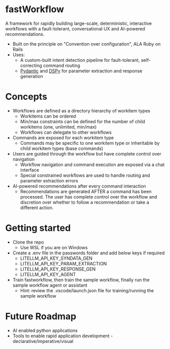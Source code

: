 # fastWorkflow
A framework for rapidly building large-scale, deterministic, interactive workflows with a fault-tolerant, conversational UX and AI-powered recommendations.

- Built on the principle on "Convention over configuration", ALA Ruby on Rails
- Uses:
  - A custom-built intent detection pipeline for fault-tolerant, self-correcting command routing
  - [Pydantic](https://docs.pydantic.dev/) and [DSPy](https://github.com/stanfordnlp/dspy) for parameter extraction and response generation

# Concepts
- Workflows are defined as a directory hierarchy of workitem types
  - Workitems can be ordered
  - Min/max constraints can be defined for the number of child workitems (one, unlimited, min/max)
  - Workflows can delegate to other workflows
- Commands are exposed for each workitem type
  - Commands may be specific to one workitem type or inheritable by child workitem types (base commands)
- Users are guided through the workflow but have complete control over navigation
  - Workflow navigation and command execution are exposed via a chat interface
  - Special constrained workflows are used to handle routing and parameter extraction errors
- AI-powered recommendations after every command interaction
  - Recommendations are generated AFTER a command has been processed. The user has complete control over the workflow and discretion over whether to follow a recommendation or take a different action.

# Getting started
- Clone the repo
  - Use WSL if you are on Windows
- Create a .env file in the passwords folder and add below keys if required
  - LITELLM_API_KEY_SYNDATA_GEN
  - LITELLM_API_KEY_PARAM_EXTRACTION
  - LITELLM_API_KEY_RESPONSE_GEN
  - LITELLM_API_KEY_AGENT
- Train fastworkflow, then train the sample workflow, finally run the sample workflow agent or assistant
  - Hint: review the .vscode/launch.json file for training/running the sample workflow
 
# Future Roadmap
- AI enabled python applications 
- Tools to enable rapid application development - declarative/imperative/visual
